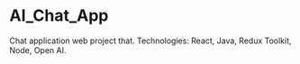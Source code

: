 # AI_Chat_App
Chat application web project that. Technologies: React, Java, Redux Toolkit, Node, Open AI.
